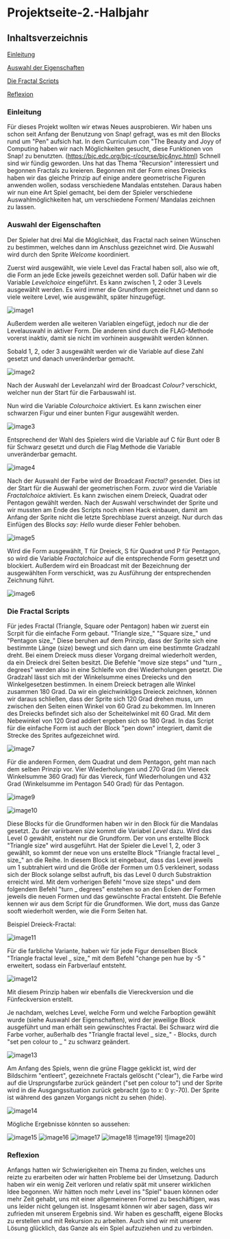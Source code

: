 # Projektseite-2.-Halbjahr

## Inhaltsverzeichnis

[Einleitung](#1)

[Auswahl der Eigenschaften](#2)

[Die Fractal Scripts](#3)

[Reflexion](#4)


### <a name="1"></a>Einleitung
Für dieses Projekt wollten wir etwas Neues ausprobieren. Wir haben uns schon seit Anfang der Benutzung von Snap! gefragt, was es mit den Blocks rund um "Pen" aufsich hat. In dem Curriculum con "The Beauty and Joyy of Computing haben wir nach Möglichkeiten gesucht, diese Funktionen von Snap! zu benutzten. (https://bjc.edc.org/bjc-r/course/bjc4nyc.html)
Schnell sind wir fündig geworden. Uns hat das Thema "Recursion" interessiert und begonnen Fractals zu kreieren. Begonnen mit der Form eines Dreiecks haben wir das gleiche Prinzip auf einige andere geometrische Figuren anwenden wollen, sodass verschiedene Mandalas entstehen. Daraus haben wir nun eine Art Spiel gemacht, bei dem der Spieler verschiedene Auswahlmöglichkeiten hat, um verschiedene Formen/ Mandalas zeichnen zu lassen.

### <a name="2"></a>Auswahl der Eigenschaften
Der Spieler hat drei Mal die Möglichkeit, das Fractal nach seinen Wünschen zu bestimmen, welches dann im Anschluss gezeichnet wird.
Die Auswahl wird durch den Sprite *Welcome* koordiniert. 

Zuerst wird ausgewählt, wie viele Level das Fractal haben soll, also wie oft, die Form an jede Ecke jeweils gezeichnet werden soll.
Dafür haben wir die Variable *Levelchoice* eingeführt. Es kann zwischen 1, 2 oder 3 Levels ausgewählt werden. Es wird immer die Grundform gezeichnet und dann so viele weitere Level, wie ausgewählt, später hinzugefügt.

![image1](https://github.com/userhg/Projektseite-2.-Halbjahr/blob/master/Anfang%201.png)

Außerdem werden alle weiteren Variablen eingefügt, jedoch nur die der Levelauswahl in aktiver Form. Die anderen sind durch die FLAG-Methode vorerst inaktiv, damit sie nicht im vorhinein ausgewählt werden können.

Sobald 1, 2, oder 3 ausgewählt werden wir die Variable auf diese Zahl gesetzt und danach unveränderbar gemacht.

![image2](https://github.com/userhg/Projektseite-2.-Halbjahr/blob/master/Levelauswahl.png)

Nach der Auswahl der Levelanzahl wird der Broadcast *Colour?* verschickt, welcher nun der Start für die Farbauswahl ist. 

Nun wird die Variable *Colourchoice* aktiviert. Es kann zwischen einer schwarzen Figur und einer bunten Figur ausgewählt werden.

![image3](https://github.com/userhg/Projektseite-2.-Halbjahr/blob/master/Anfang%202%20r.png)

Entsprechend der Wahl des Spielers wird die Variable auf C für Bunt oder B für Schwarz gesetzt und durch die Flag Methode die Variable unveränderbar gemacht.

![image4](https://github.com/userhg/Projektseite-2.-Halbjahr/blob/master/Farbauswahl.png)

Nach der Auswahl der Farbe wird der Broadcast *Fractal?* gesendet.
Dies ist der Start für die Auswahl der geometrischen Form. zuvor wird die Variable *Fractalchoice* aktiviert.
Es kann zwischen einem Dreieck, Quadrat oder Pentagon gewählt werden. Nach der Auswahl verschwindet der Sprite und wir mussten am Ende des Scripts noch einen Hack einbauen, damit am Anfang der Sprite nicht die letzte Sprechblase zuerst anzeigt. Nur durch das Einfügen des Blocks *say: Hello* wurde dieser Fehler behoben. 

![image5](https://github.com/userhg/Projektseite-2.-Halbjahr/blob/master/Anfang%203.png)
 
Wird die Form ausgewählt, T für Dreieck, S für Quadrat und P  für Pentagon, so wird die Variable *Fractalchoice* auf die entsprechende Form gesetzt und blockiert. Außerdem wird ein Broadcast mit der Bezeichnung der ausgewählten Form verschickt, was zu Ausführung der entsprechenden Zeichnung führt. 

![image6](https://github.com/userhg/Projektseite-2.-Halbjahr/blob/master/Formauswahl.png)

### <a name="3"></a>Die Fractal Scripts
Für jedes Fractal (Triangle, Square oder Pentagon) haben wir zuerst ein Scrpit für die einfache Form gebaut. "Triangle size_" "Square size_" und "Pentagon size_"
Diese beruhen auf dem Prinzip, dass der Sprite sich eine bestimmte Länge (size) bewegt und sich dann um eine bestimmte Gradzahl dreht. Bei einem Dreieck muss dieser Vorgang dreimal wiederholt werden, da ein Dreieck drei Seiten besitzt. Die Befehle "move size steps" und "turn _ degrees" werden also in eine Schleife von drei Wiederholungen gesetzt. 
Die Gradzahl lässt sich mit der Winkelsumme eines Dreiecks und den Winkelgesetzen bestimmen. In einem Dreieck betragen alle Winkel zusammen 180 Grad. Da wir ein gleichwinkliges Dreieck zeichnen, können wir daraus schließen, dass der Sprite sich 120 Grad drehen muss, um zwischen den Seiten einen Winkel von 60 Grad zu bekommen. Im Inneren des Dreiecks befindet sich also der Scheitelwinkel mit 60 Grad. Mit dem Nebewinkel von 120 Grad addiert ergeben sich so 180 Grad. 
In das Script für die einfache Form ist auch der Block "pen down" integriert, damit die Strecke des Sprites aufgezeichnet wird.

![image7](https://github.com/userhg/Projektseite-2.-Halbjahr/blob/master/Triangle%20block%201.png)

Für die anderen Formen, dem Quadrat und dem Pentagon, geht man nach dem selben Prinzip vor. Vier Wiederholungen und 270 Grad (im Viereck Winkelsumme 360 Grad) für das Viereck, fünf Wiederholungen und 432 Grad (Winkelsumme im Pentagon 540 Grad) für das Pentagon. 

![image9](https://github.com/userhg/Projektseite-2.-Halbjahr/blob/master/square%20size%201.png)

![image10](https://github.com/userhg/Projektseite-2.-Halbjahr/blob/master/pentagon%20block%201.png)

Diese Blocks für die Grundformen haben wir in den Block für die Mandalas gesetzt. Zu der variirbaren *size* kommt die Variabel *Level* dazu. 
Wird das Level 0 gewählt, ensteht nur die Grundform. Der von uns erstellte Block "Triangle size" wird ausgeführt. Hat der Spieler die Level 1, 2, oder 3 gewählt, so kommt der neue von uns erstellte Block "Triangle fractal level _ size_" an die Reihe. In diesem Block ist eingebaut, dass das Level jeweils um 1 subtrahiert wird und die Größe der Formen um 0.5 verkleinert, sodass sich der Block solange selbst aufruft, bis das Level 0 durch Substraktion erreicht wird. Mit dem vorherigen Befehl "move size steps" und dem folgendem Befehl "turn _ degrees" enstehen so an den Ecken der Formen jeweils die neuen Formen und das gewünschte Fractal entsteht. Die Befehle kennen wir aus dem Script für die Grundformen. Wie dort, muss das Ganze sooft wiederholt werden, wie die Form Seiten hat.

Beispiel Dreieck-Fractal:

![image11](https://github.com/userhg/Projektseite-2.-Halbjahr/blob/master/T%20fractal%20%20.png)

Für die farbliche Variante, haben wir für jede Figur denselben Block "Triangle fractal level _ size_" mit dem Befehl "change pen hue by -5 " erweitert, sodass ein Farbverlauf entsteht.

![image12](https://github.com/userhg/Projektseite-2.-Halbjahr/blob/master/T%20fractal%20colour.png)

Mit diesem Prinzip haben wir ebenfalls die Viereckversion und die Fünfeckversion erstellt.

Je nachdam, welches Level, welche Form und welche Farboption gewählt wurde (siehe Auswahl der Eigenschaften), wird der jeweilige Block ausgeführt und man erhält sein gewünschtes Fractal.
Bei Schwarz wird die Farbe vorher, außerhalb des "Triangle fractal level _ size_" - Blocks,  durch "set pen colour to _ " zu schwarz geändert. 

![image13](https://github.com/userhg/Projektseite-2.-Halbjahr/blob/master/Auswertung.png)

Am Anfang des Spiels, wenn die grüne Flagge geklickt ist, wird der Bildschirm "entleert", gezeichnete Fractals gelöscht ("clear"), die Farbe wird auf die Ursprungsfarbe zurück geändert ("set pen colour to") und der Sprite wird in die Ausgangssituation zurück gebracht (go to x: 0 y:-70). Der Sprite ist während des ganzen Vorgangs nicht zu sehen (hide). 

![image14](https://github.com/userhg/Projektseite-2.-Halbjahr/blob/master/drawer%20start.png)

Mögliche Ergebnisse könnten so aussehen:

![image15](https://github.com/userhg/Projektseite-2.-Halbjahr/blob/master/Erg.1.png)
![image16](https://github.com/userhg/Projektseite-2.-Halbjahr/blob/master/Erg.2.png)
![image17](https://github.com/userhg/Projektseite-2.-Halbjahr/blob/master/Erg.3.png)
![image18]()
![image19]
![image20]
### <a name="4"></a>Reflexion
Anfangs hatten wir Schwierigkeiten ein Thema zu finden, welches uns reizte zu erarbeiten oder wir hatten Probleme bei der Umsetzung. Dadurch haben wir ein wenig Zeit verloren und relativ spät mit unserer wirklichen Idee begonnen. Wir hätten noch mehr Level ins "Spiel" bauen können oder mehr Zeit gehabt, uns mit einer allgemeineren Formel zu beschäftigen, was uns leider nicht gelungen ist. 
Insgesamt können wir aber sagen, dass wir zufrieden mit unserem Ergebnis sind. Wir haben es geschafft, eigene Blocks zu erstellen und mit Rekursion zu arbeiten. Auch sind wir mit unserer Lösung glücklich, das Ganze als ein Spiel aufzuziehen und zu verbinden.
